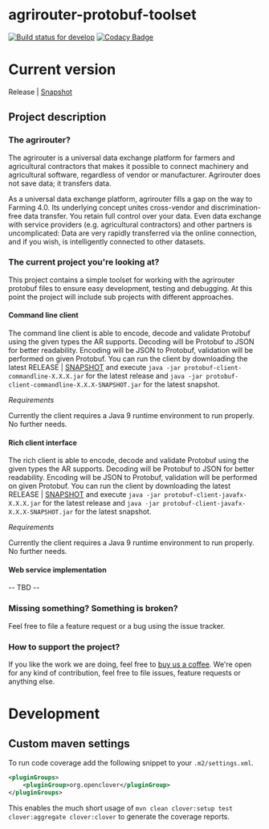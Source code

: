 # agrirouter-protobuf-toolset

[![Build status for develop](https://travis-ci.com/saschadoemer/agrirouter-protobuf-toolset.svg?branch=develop)](https://travis-ci.com/saschadoemer/agrirouter-protobuf-toolset)
[![Codacy Badge](https://api.codacy.com/project/badge/Grade/3f2f2fb0c18b47b983e2144ff3ebd95c)](https://www.codacy.com/app/cf4thqgxcnxaovouxtnv/agrirouter-protobuf-toolset?utm_source=github.com&amp;utm_medium=referral&amp;utm_content=saschadoemer/agrirouter-protobuf-toolset&amp;utm_campaign=Badge_Grade)

# Current version

Release | [Snapshot](https://oss.sonatype.org/content/repositories/snapshots/de/saschadoemer/)

## Project description

### The agrirouter?

The agrirouter is a universal data exchange platform for farmers and agricultural contractors that makes it possible to connect machinery and agricultural software, regardless of vendor or manufacturer. Agrirouter does not save data; it transfers data.

As a universal data exchange platform, agrirouter fills a gap on the way to Farming 4.0. Its underlying concept unites cross-vendor and discrimination-free data transfer. You retain full control over your data. Even data exchange with service providers (e.g. agricultural contractors) and other partners is uncomplicated: Data are very rapidly transferred via the online connection, and if you wish, is intelligently connected to other datasets.

### The current project you're looking at?

This project contains a simple toolset for working with the agrirouter protobuf files to ensure easy development, testing and debugging. At this point the project will include sub projects with different approaches.

#### Command line client

The command line client is able to encode, decode and validate Protobuf using the given types the AR supports. Decoding will be Protobuf to JSON for better readability. Encoding will be JSON to Protobuf, validation will be performed on given Protobuf. You can run the client by downloading the latest RELEASE | [SNAPSHOT](https://oss.sonatype.org/content/repositories/snapshots/de/saschadoemer/agrirouter/protobuf-client-commandline) and 
execute `java -jar protobuf-client-commandline-X.X.X.jar` for the latest release and `java -jar protobuf-client-commandline-X.X.X-SNAPSHOT.jar` for the latest snapshot.

_Requirements_

Currently the client requires a Java 9 runtime environment to run properly. No further needs.

#### Rich client interface 

The rich client is able to encode, decode and validate Protobuf using the given types the AR supports. Decoding will be Protobuf to JSON for better readability. Encoding will be JSON to Protobuf, validation will be performed on given Protobuf. You can run the client by downloading the latest RELEASE | [SNAPSHOT](https://oss.sonatype.org/content/repositories/snapshots/de/saschadoemer/agrirouter/protobuf-client-javafx) and 
execute `java -jar protobuf-client-javafx-X.X.X.jar` for the latest release and `java -jar protobuf-client-javafx-X.X.X-SNAPSHOT.jar` for the latest snapshot.

_Requirements_

Currently the client requires a Java 9 runtime environment to run properly. No further needs. 

#### Web service implementation

-- TBD --

### Missing something? Something is broken?

Feel free to file a feature request or a bug using the issue tracker.

### How to support the project?

If you like the work we are doing, feel free to [buy us a coffee](buymeacoff.ee/ks0iWGZlR). We're open for any kind of contribution, feel free to file issues, feature requests or anything else.

# Development

## Custom maven settings

To run code coverage add the following snippet to your `.m2/settings.xml`.

```xml    
<pluginGroups>
    <pluginGroup>org.openclover</pluginGroup>
</pluginGroups>
```

This enables the much short usage of `mvn clean clover:setup test clover:aggregate clover:clover` to generate the coverage reports. 